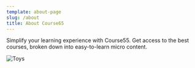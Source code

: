 ```yaml
---
template: about-page
slug: /about
title: About Course65
---
```

Simplify your learning experience with Course55.  Get access to the best courses, broken down into easy-to-learn micro content. 

![Toys](/assets/vanessa-bucceri-gdirwiyama8-unsplash.jpg "Toys")